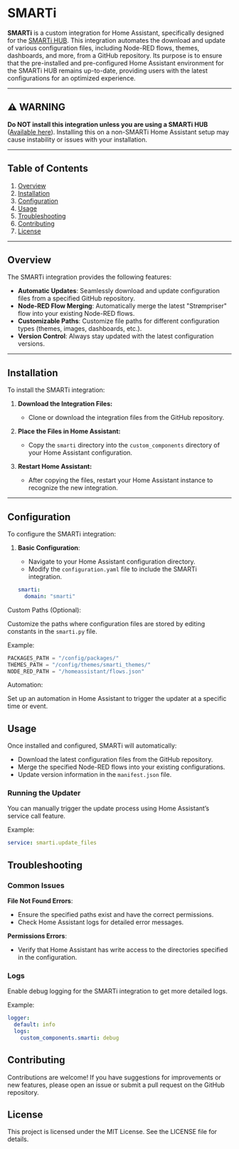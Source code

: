# SMARTi

**SMARTi** is a custom integration for Home Assistant, specifically designed for the [SMARTi HUB](https://www.smarti.dev/smarti-store/p/smarti-hub-63mmp-lfckw-7l3tx). This integration automates the download and update of various configuration files, including Node-RED flows, themes, dashboards, and more, from a GitHub repository. Its purpose is to ensure that the pre-installed and pre-configured Home Assistant environment for the SMARTi HUB remains up-to-date, providing users with the latest configurations for an optimized experience.

---

## ⚠️ WARNING

**Do NOT install this integration unless you are using a SMARTi HUB** ([Available here](https://www.smarti.dev/smarti-store/p/smarti-hub-63mmp-lfckw-7l3tx)). Installing this on a non-SMARTi Home Assistant setup may cause instability or issues with your installation.

---

## Table of Contents

1. [Overview](#overview)
2. [Installation](#installation)
3. [Configuration](#configuration)
4. [Usage](#usage)
5. [Troubleshooting](#troubleshooting)
6. [Contributing](#contributing)
7. [License](#license)

---

## Overview

The SMARTi integration provides the following features:

- **Automatic Updates**: Seamlessly download and update configuration files from a specified GitHub repository.
- **Node-RED Flow Merging**: Automatically merge the latest "Strømpriser" flow into your existing Node-RED flows.
- **Customizable Paths**: Customize file paths for different configuration types (themes, images, dashboards, etc.).
- **Version Control**: Always stay updated with the latest configuration versions.

---

## Installation

To install the SMARTi integration:

1. **Download the Integration Files:**
   - Clone or download the integration files from the GitHub repository.

2. **Place the Files in Home Assistant:**
   - Copy the `smarti` directory into the `custom_components` directory of your Home Assistant configuration.

3. **Restart Home Assistant:**
   - After copying the files, restart your Home Assistant instance to recognize the new integration.

---

## Configuration

To configure the SMARTi integration:

1. **Basic Configuration**:
   - Navigate to your Home Assistant configuration directory.
   - Modify the `configuration.yaml` file to include the SMARTi integration.

   ```yaml
   smarti:
     domain: "smarti"

Custom Paths (Optional):

Customize the paths where configuration files are stored by editing constants in the `smarti.py` file.

Example:

```python
PACKAGES_PATH = "/config/packages/"
THEMES_PATH = "/config/themes/smarti_themes/"
NODE_RED_PATH = "/homeassistant/flows.json"
```

Automation:

Set up an automation in Home Assistant to trigger the updater at a specific time or event.

## Usage

Once installed and configured, SMARTi will automatically:

- Download the latest configuration files from the GitHub repository.
- Merge the specified Node-RED flows into your existing configurations.
- Update version information in the `manifest.json` file.

### Running the Updater

You can manually trigger the update process using Home Assistant’s service call feature.

Example:

```yaml
service: smarti.update_files
```


## Troubleshooting

### Common Issues

**File Not Found Errors**:

- Ensure the specified paths exist and have the correct permissions.
- Check Home Assistant logs for detailed error messages.

**Permissions Errors**:

- Verify that Home Assistant has write access to the directories specified in the configuration.

### Logs

Enable debug logging for the SMARTi integration to get more detailed logs.

Example:

```yaml
logger:
  default: info
  logs:
    custom_components.smarti: debug
```

## Contributing

Contributions are welcome! If you have suggestions for improvements or new features, please open an issue or submit a pull request on the GitHub repository.

## License

This project is licensed under the MIT License. See the LICENSE file for details.
